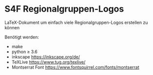 # S4F Regionalgruppen-Logos


LaTeX-Dokument um einfach viele Regionalgruppen-Logos erstellen zu können

Benötigt werden:
* make
* python ≥ 3.6 
* inkscape <https://inkscape.org/de/>
* TeXLive <https://www.tug.org/texlive/>
* Montserrat Font <https://www.fontsquirrel.com/fonts/montserrat>
